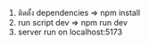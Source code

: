 1. ติดตั้ง dependencies => npm install
2. run script dev => npm run dev
3. server run on localhost:5173
